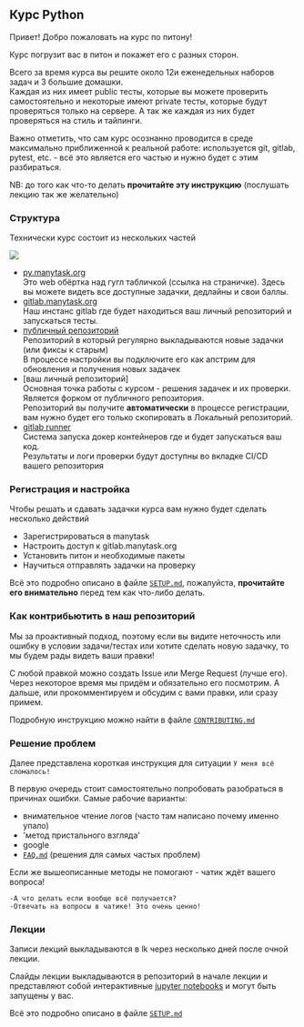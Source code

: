 ## Курс Python

Привет! Добро пожаловать на курс по питону! 

Курс погрузит вас в питон и покажет его с разных сторон. 

Всего за время курса вы решите около 12и еженедельных наборов задач и 3 большие домашки.  
Каждая из них имеет public тесты, которые вы можете проверить самостоятельно и некоторые имеют private тесты, которые будут проверяться только на сервере.
А так же каждая из них будет проверяться на стиль и тайпинги.

Важно отметить, что сам курс осознанно проводится в среде максимально приближенной к реальной работе: 
используется git, gitlab, pytest, etc. - всё это является его частью и нужно будет с этим разбираться.

NB: до того как что-то делать **прочитайте эту инструкцию** (послушать лекцию так же желательно) 

### Структура 

Технически курс состоит из нескольких частей

![](images/gitlab-manytask-schema.png)

* [py.manytask.org](https://py.manytask.org)  
  Это web обёртка над гугл табличкой (ссылка на страничке). 
  Здесь вы можете видеть все доступные задачки, дедлайны и свои баллы. 
* [gitlab.manytask.org](https://gitlab.manytask.org/)  
  Наш инстанс gitlab где будет находиться ваш личный репозиторий и запускаться тесты.  
* [публичный репозиторий](https://gitlab.manytask.org/python/public-2022-fall)  
  Репозиторий в который регулярно выкладываются новые задачки (или фиксы к старым)  
  В процессе настройки вы подключите его как апстрим для обновления и получения новых задачек  
* [ваш личный репозиторий]  
  Основная точка работы с курсом - решения задачек и их проверки. 
  Является форком от публичного репозитория.  
  Репозиторий вы получите **автоматически** в процессе регистрации, вам нужно будет его только скопировать в Локальный репозиторий. 
* [gitlab runner](https://docs.gitlab.com/runner/)  
  Система запуска докер контейнеров где и будет запускаться ваш код.  
  Результаты и логи проверки будут доступны во вкладке CI/CD вашего репозитория


### Регистрация и настройка 

Чтобы решать и сдавать задачки курса вам нужно будет сделать несколько действий 
* Зарегистрироваться в manytask
* Настроить доступ к gitlab.manytask.org
* Установить питон и необходимые пакеты
* Научиться отправлять задачки на проверку

Всё это подробно описано в файле [`SETUP.md`](./SETUP.md), пожалуйста, **прочитайте его внимательно** перед тем как что-либо делать.


### Как контрибьютить в наш репозиторий

Мы за проактивный подход, поэтому если вы видите неточность или ошибку в условии задачи/тестах 
или хотите сделать новую задачку, то мы будем рады видеть ваши правки!

С любой правкой можно создать Issue или Merge Request (лучше его). 
Через некоторое время мы придём и обязательно его посмотрим. 
А дальше, или прокомментируем и обсудим с вами правки, или сразу примем. 

Подробную инструкцию можно найти в файле [`CONTRIBUTING.md`](./CONTRIBUTING.md)


### Решение проблем 

Далее представлена короткая инструкция для ситуации `У меня всё сломалось!`

В первую очередь стоит самостоятельно попробовать разобраться в причинах ошибки. Самые рабочие варианты:  

* внимательное чтение логов (часто там написано почему именно упало)
* 'метод пристального взгляда'
* google 
* [`FAQ.md`](./FAQ.md) (решения для самых частых проблем)

Если же вышеописанные методы не помогают - чатик ждёт вашего вопроса!

```
-А что делать если вообще всё получается?  
-Отвечать на вопросы в чатике! Это очень ценно!   
```

### Лекции

Записи лекций выкладываются в lk через несколько дней после очной лекции. 

Слайды лекции выкладываются в репозиторий в начале лекции и представляют собой интерактивные [jupyter notebooks](https://jupyter.org/) и могут быть запущены у вас.  

Всё это подробно описано в файле [`SETUP.md`](./SETUP.md)
